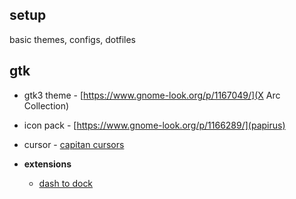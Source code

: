 setup
---

basic themes, configs, dotfiles


gtk
---
 - gtk3 theme - [https://www.gnome-look.org/p/1167049/](X Arc Collection)
 - icon pack - [https://www.gnome-look.org/p/1166289/](papirus)
 - cursor - [capitan cursors](https://www.gnome-look.org/p/1148692/)

 - **extensions**
    - [dash to dock](https://extensions.gnome.org/extension/307/dash-to-dock/)


